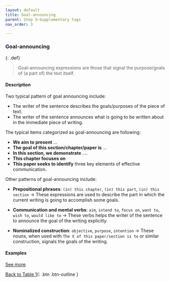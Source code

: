 ```yaml
---
layout: default
title: Goal-announcing
parent: Step 5–Supplementary tags
nav_order: 3

---
```


### Goal-announcing

{: .def}
> Goal-announcing expressions are those that signal the purpose/goals of (a part of) the text itself.

#### Description

Two typical pattern of goal announcing include:

- The writer of the sentence describes the goals/purposes of the piece of text.
- The writer of the sentence announces what is going to be written about in the immediate piece of writing.

The typical items categorized as goal-announcing are following:
- **We aim to present** ...
- **The goal of this section/chapter/paper is** ...
- **In this section, we demonstrate** ....
- **This chapter focuses on**
- **This paper seeks to identify** three key elements of effective communication.

Other patterns of goal-announcing include:
- **Prepositional phrases**: `(in) this chapter`, `(in) this part`, `(in) this section`
-> These expressions are used to describe the part in which the current writing is going to accomplish some goals.

- **Communication and mental verbs**: `aim`, `intend to`, `focus on`, `want to`, `wish to`, `would like to`
-> These verbs helps the writer of the sentence to announce the goal of the writing explicitly. 

- **Nominalized construction**: `objective`, `purpose`, `intention`
-> These nouns, when used with `The X of this paper/section is to` or similar construction, signals the goals of the writing.


#### Examples



[See more](6_Part5_summary.md#monogloss-should-be-used-when-justify-and-citation-is-the-only-other-moves).


[Back to Table 1](index.md#table-1-categories-of-engagement-moves){: .btn .btn-outline }
